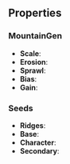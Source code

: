 

## Properties

### MountainGen 

- **Scale**: 
- **Erosion**: 
- **Sprawl**: 
- **Bias**: 
- **Gain**: 

### Seeds 

- **Ridges**: 
- **Base**: 
- **Character**: 
- **Secondary**: 




